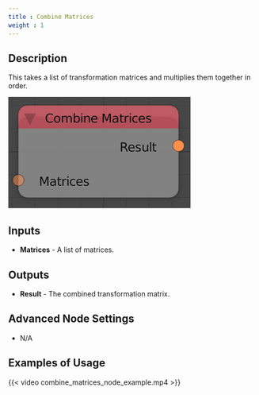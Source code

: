 ```yaml
---
title : Combine Matrices
weight : 1
---
```


## Description

This takes a list of transformation matrices and multiplies them
together in order.

![image](combine_matrices_node.png)

## Inputs

- **Matrices** - A list of matrices.

## Outputs

- **Result** - The combined transformation matrix.

## Advanced Node Settings

- N/A

## Examples of Usage

{{< video combine_matrices_node_example.mp4 >}}
